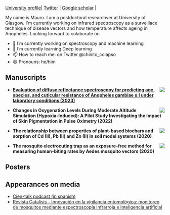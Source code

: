 [University profile][0]| [Twitter][1] | [Google scholar][2] |

My name is Mauro. I am a postdoctoral researchver at University of Glasgow. I'm currently working on infrared spectroscopy as a surveillace technique of disease vectors and how temperature affects ageing in Anopheles. Looking forward to colaborate on 
- 🔭 I’m currently working on spectroscopy and machine learning
- 🌱 I’m currently learning Deep learning
- 📫 How to reach me: on Twitter @chinito_colapso
- 😄 Pronouns: he/him

## Manuscripts

- <a href="https://doi.org/10.1007/978-3-319-76207-4_15"><img src="https://zenodo.org/badge/DOI/10.1038/s41598-023-45696-x.svg" align="right"/></a> **[Evaluation of diffuse reflectance spectroscopy for predicting age, species, and cuticular resistance of Anopheles gambiae s.l under laboratory conditions (2023)](https://github.com/maurocolapso/ML-DRIFT_Pazmino_et_al_2023.git)**

- <a href="https://doi.org/10.1007/978-3-031-14190-4_64"><img src="https://zenodo.org/badge/DOI/10.1007/978-3-031-14190-4_64.svg" align="right"/></a> **Changes in Oxygenation Levels During Moderate Altitude Simulation (Hypoxia-Induced): A Pilot Study Investigating the Impact of Skin Pigmentation in Pulse Oximetry (2022)**

- <a href="https://doi.org/10.1016/j.heliyon.2020.e05388"><img src="https://zenodo.org/badge/DOI/10.1016/j.heliyon.2020.e05388.svg" align="right"/></a> **The relationship between properties of plant-based biochars and sorption of Cd (II), Pb (II) and Zn (II) in soil model systems (2020)**

- <a href="https://doi.org/10.1186/s13071-020-3887-8"><img src="https://zenodo.org/badge/DOI/10.1186/s13071-020-3887-8.svg" align="right"/></a> **The mosquito electrocuting trap as an exposure-free method for measuring human-biting rates by Aedes mosquito vectors (2020)**

## Posters
  


## Appearances on media
- [Cien-talk podcast (in spanish)](https://open.spotify.com/episode/6vhpL34U4w8yukOXgfpfjT?si=5d62eca124494eaf)
- [Revista Catalisis - Innovación en la vigilancia entomológica: monitoreo de mosquitos mediante espectroscopía infrarroja e inteligencia artificial](https://www.catalisisec.com/v5-n9-monitoreo-mosquitos)

[0]: https://www.gla.ac.uk/schools/bohvm/staff/mauropazminobetancourth/
[1]: https://twitter.com/chinito_colapso
[2]: https://scholar.google.co.uk/citations?user=m4iwAloAAAAJ&hl=en
